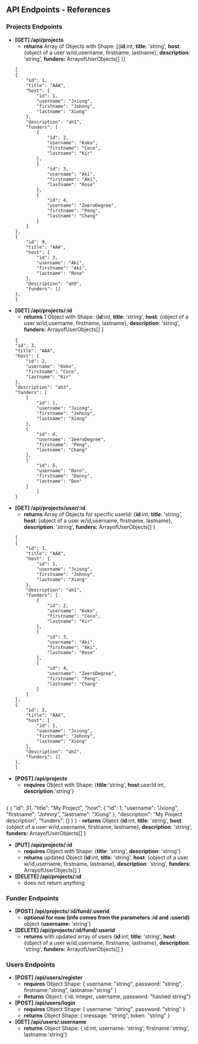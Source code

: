 
## API Endpoints - References

### Projects Endpoints

- **[GET] /api/projects**
    - **returns** Array of Objects  with Shape:    [{**id**:int,  **title**: 'string', **host**: {object of a user w/id,username, firstname, lastname}, **description**: 'string', **funders:** ArrayofUserObjects[] }]
    ``` 
    [
    {
        "id": 1,
        "title": "AAA",
        "host": {
            "id": 1,
            "username": "Jxiong",
            "firstname": "Johnny",
            "lastname": "Xiong"
        },
        "description": "ah1",
        "funders": [
            {
                "id": 2,
                "username": "Koko",
                "firstname": "Coco",
                "lastname": "Kir"
            },
            {
                "id": 3,
                "username": "Aki",
                "firstname": "Aki",
                "lastname": "Rose"
            },
            {
                "id": 4,
                "username": "ZeeroDegree",
                "firstname": "Peng",
                "lastname": "Chang"
            }
        ]
    },
    {
        "id": 9,
        "title": "AAA",
        "host": {
            "id": 3,
            "username": "Aki",
            "firstname": "Aki",
            "lastname": "Rose"
        },
        "description": "ah9",
        "funders": []
    },
    ]
- **[GET] /api/projects/:id**
    - **returns** 1 Object with Shape: {**id**:int,  **title**: 'string', **host**: {object of a user w/id,username, firstname, lastname}, **description**: 'string', **funders:** ArrayofUserObjects[] }
    ``` 
    {
    "id": 3,
    "title": "AAA",
    "host": {
        "id": 2,
        "username": "Koko",
        "firstname": "Coco",
        "lastname": "Kir"
    },
    "description": "ah3",
    "funders": [
        {
            "id": 1,
            "username": "Jxiong",
            "firstname": "Johnny",
            "lastname": "Xiong"
        },
        {
            "id": 4,
            "username": "ZeeroDegree",
            "firstname": "Peng",
            "lastname": "Chang"
        },
        {
            "id": 5,
            "username": "Doro",
            "firstname": "Donny",
            "lastname": "Don"
        }
            ]
    }
- **[GET] /api/projects/user/:id**
    - **returns** Array of Objects for specific userId: {**id**:int,  **title**: 'string', **host**: {object of a user w/id,username, firstname, lastname}, **description**: 'string', **funders:** ArrayofUserObjects[] }
    ```
    [
    {
        "id": 1,
        "title": "AAA",
        "host": {
            "id": 1,
            "username": "Jxiong",
            "firstname": "Johnny",
            "lastname": "Xiong"
        },
        "description": "ah1",
        "funders": [
            {
                "id": 2,
                "username": "Koko",
                "firstname": "Coco",
                "lastname": "Kir"
            },
            {
                "id": 3,
                "username": "Aki",
                "firstname": "Aki",
                "lastname": "Rose"
            },
            {
                "id": 4,
                "username": "ZeeroDegree",
                "firstname": "Peng",
                "lastname": "Chang"
            }
        ]
    },
    {
        "id": 2,
        "title": "AAA",
        "host": {
            "id": 1,
            "username": "Jxiong",
            "firstname": "Johnny",
            "lastname": "Xiong"
        },
        "description": "ah2",
        "funders": []
    },
    ]
- **[POST] /api/projects**
    - **requires** Object with Shape: {**title**:'string', **host**:userId int, **description**:'string'}
    ```jsx
{
    {
    "id": 31,
    "title": "My Project",
    "host": {
        "id": 1,
        "username": "Jxiong",
        "firstname": "Johnny",
        "lastname": "Xiong"
    },
    "description": "My Project description",
    "funders": []
    }
}
    - **returns** Object {**id**:int,  **title**: 'string', **host**: {object of a user w/id,username, firstname, lastname}, **description**: 'string', **funders:** ArrayofUserObjects[] }

- **[PUT] /api/projects/:id**
    - **requires** Object with Shape: {**title**: 'string', **description**: 'string'}
    - **returns** updated Object {**id**:int,  **title**: 'string', **host**: {object of a user w/id,username, firstname, lastname}, **description**: 'string', **funders:** ArrayofUserObjects[] }
- **[DELETE] /api/projects/:id**
    - does not return anything

### Funder Endpoints

- **[POST] /api/projects/:id/fund/:userid**
    - **optional for now (info comes from the parameters :id and :userid)** object {**username**: 'string'}
- **[DELETE] /api/projects/:id/fund/:userid**
    - **returns** with updated array of users {**id**:int,  **title**: 'string', **host**: {object of a user w/id,username, firstname, lastname}, **description**: 'string', **funders:** ArrayofUserObjects[] }

### Users Endpoints

- **[POST] /api/users/register**
    - **requires** Object Shape: { username: "string", password: "string", firstname:"string", lastname:"string" }
    - **Returns** Object: { id: integer, username, password: "hashed string"}
- **[POST] /api/users/login**
    - **requires** Object Shape: { username: "string", password: "string" }
    - **returns** Object Shape: { message: "string", token: "string" }
- **[GET] /api/users/:username**
    - **returns** Object Shape: { id:int, username: 'string', firstname:'string', lastname:'string'}
